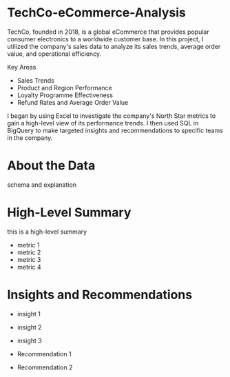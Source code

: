 # TechCo-eCommerce-Analysis
TechCo, founded in 2018, is a global eCommerce that provides popular consumer electronics to a worldwide customer base. In this project, I utilized the company's sales data to analyze its sales trends, average order value, and operational efficiency. 

Key Areas  
- Sales Trends
- Product and Region Performance 
- Loyalty Programme Effectiveness 
- Refund Rates and Average Order Value 

I began by using Excel to investigate the company's North Star metrics to gain a high-level view of its performance trends. I then used SQL in BigQuery to make targeted insights and recommendations to specific teams in the company.   

# About the Data 
schema and explanation 

# High-Level Summary
this is a high-level summary 
- metric 1
- metric 2
- metric 3
- metric 4

# Insights and Recommendations
- insight 1
- insight 2
- insight 3

- Recommendation 1
- Recommendation 2 
